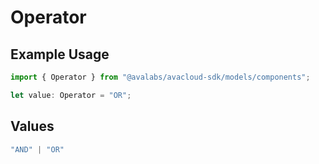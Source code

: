 # Operator

## Example Usage

```typescript
import { Operator } from "@avalabs/avacloud-sdk/models/components";

let value: Operator = "OR";
```

## Values

```typescript
"AND" | "OR"
```
